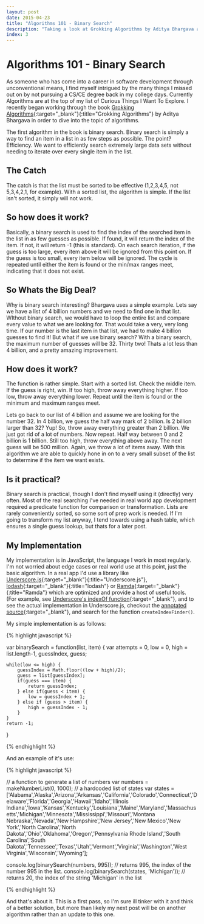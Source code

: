 ```yaml
---
layout: post
date: 2015-04-23
title: "Algorithms 101 - Binary Search"
description: "Taking a look at Grokking Algorithms by Aditya Bhargava and experimenting with Binary Search in JavaScript"
index: 3
---
```


# Algorithms 101 - Binary Search

As someone who has come into a career in software development through unconventional means, I find
myself intrigued by the many things I missed out on by not pursuing a CS/CE degree back in my college
days.  Currently Algorithms are at the top of my list of Curious Things I Want To Explore.  I recently began
working through the book
[Grokking Algorithms](http://www.amazon.com/Grokking-Algorithms-illustrated-programmers-curious/dp/1617292230){:target="_blank"}{:title="Grokking Algorithms"}
by Aditya Bhargava in order to dive into the topic of algorithms.

The first algorithm in the book is binary search.  Binary search is simply a way to find an item in a
list in as few steps as possible.  The point?  Efficiency. We want to efficiently search extremely large
data sets without needing to iterate over every single item in the list.

## The Catch

The catch is that the list must be sorted to be effective (1,2,3,4,5, not 5,3,4,2,1, for example).
With a sorted list, the algorithm is simple. If the list isn't sorted, it simply will not work.


## So how does it work?

Basically, a binary search is used to find the index of the searched item in the list in as few guesses
as possible.  If found, it will return the index of the item. If not, it will return -1 (this is standard).
On each search iteration, if the guess is too large, every item above it will be ignored from this point on.
If the guess is too small, every item below will be ignored.  The cycle is repeated until either the item is
found or the min/max ranges meet, indicating that it does not exist.

## So Whats the Big Deal?

Why is binary search interesting?  Bhargava uses a simple example.  Lets say we have a list of 4 billion
numbers and we need to find one in that list.  WIthout binary search, we would have to loop the entire
list and compare every value to what we are looking for.  That would take a very, very long time. If our
number is the last item in that list, we had to make 4 billion guesses to find it!  But what if we use
binary search?  With a binary search, the maximum number of guesses will be 32. Thirty two!  Thats a lot
less than 4 billion, and a pretty amazing improvement.

## How does it work?

The function is rather simple.  Start with a sorted list.  Check the middle item.  If the guess is right,
win.  If too high, throw away everything higher. If too low, throw away everything lower. Repeat until the
item is found or the minimum and maximum ranges meet.

Lets go back to our list of 4 billion and assume we are looking for the number 32.  In 4 billion, we guess
the half way mark of 2 billion.  Is 2 billion larger than 32? Yup! So, throw away everything greater than
2 billion. We just got rid of a lot of numbers.  Now repeat.  Half way between 0 and 2 billion is 1 billion.
Still too high, throw everything above away.  The next guess will be 500 million.  Again, we throw a lot of
items away. With this algorithm we are able to quickly hone in on to a very small subset of the list to
determine if the item we want exists.

## Is it practical?

Binary search is practical, though I don't find myself using it (directly) very often.  Most of the real
searching I've needed in real world app development required a predicate function for comparison or
transformation. Lists are rarely conveniently sorted, so some sort of prep work is needed.  If I'm going
to transform my list anyway, I tend towards using a hash table, which ensures a single guess lookup, but
thats for a later post.

## My Implementation

My implementation is in JavaScript, the language I work in most regularly. I'm not worried about edge cases
or real world use at this point, just the basic algorithm.  In a real app I'd use a library like
[Underscore.js](http://underscorejs.org/){:target="_blank"}{:title="Underscore.js"},
[lodash](https://lodash.com/){:target="_blank"}{:title="lodash"} or
[Ramda](http://ramdajs.com/docs/){:target="_blank"}{:title="Ramda"}
which are optimized and provide a host of useful tools. (For example, see
[Underscore's indexOf function](http://underscorejs.org/#indexOf){:target="_blank"}, and
to see the actual implementation in Underscore.js, checkout the
[annotated source](http://underscorejs.org/docs/underscore.html){:target="_blank"}, and search for the
function `createIndexFinder()`.

My simple implementation is as follows:

{% highlight javascript %}

var binarySearch = function(list, item) {
    var attempts = 0,
        low = 0,
        high = list.length-1,
        guessIndex,
        guess;

    while(low <= high) {
        guessIndex = Math.floor((low + high)/2);
        guess = list[guessIndex];
        if(guess === item) {
            return guessIndex;
        } else if(guess < item) {
            low = guessIndex + 1;
        } else if (guess > item) {
            high = guessIndex - 1;
        }
    }
    return -1;
}

{% endhighlight %}

And an example of it's use:

{% highlight javascript %}

// a function to generate a list of numbers
var numbers = makeNumberList(0, 1000);
// a hardcoded list of states
var states = ['Alabama','Alaska','Arizona','Arkansas','California','Colorado','Connecticut','Delaware','Florida','Georgia','Hawaii','Idaho','Illinois Indiana','Iowa','Kansas','Kentucky','Louisiana','Maine','Maryland','Massachusetts','Michigan','Minnesota','Mississippi','Missouri','Montana Nebraska','Nevada','New Hampshire','New Jersey','New Mexico','New York','North Carolina','North Dakota','Ohio','Oklahoma','Oregon','Pennsylvania Rhode Island','South Carolina','South Dakota','Tennessee','Texas','Utah','Vermont','Virginia','Washington','West Virginia','Wisconsin','Wyoming'];

console.log(binarySearch(numbers, 995)); // returns 995, the index of the number 995 in the list.
console.log(binarySearch(states, 'Michigan')); // returns 20, the index of the string 'Michigan' in the list

{% endhighlight %}

And that's about it.  This is a first pass, so I'm sure ill tinker with it and think of a better solution, but more than
likely my next post will be on another algorithm rather than an update to this one.



